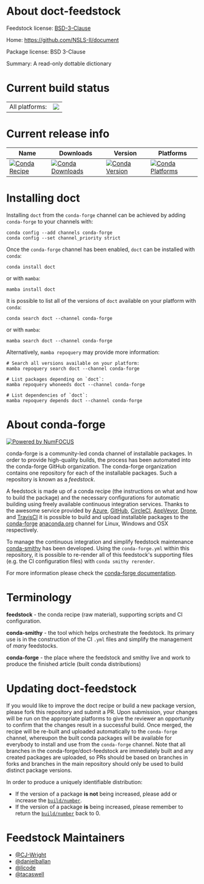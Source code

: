 About doct-feedstock
====================

Feedstock license: [BSD-3-Clause](https://github.com/conda-forge/doct-feedstock/blob/main/LICENSE.txt)

Home: https://github.com/NSLS-II/document

Package license: BSD 3-Clause

Summary: A read-only dottable dictionary

Current build status
====================


<table><tr><td>All platforms:</td>
    <td>
      <a href="https://dev.azure.com/conda-forge/feedstock-builds/_build/latest?definitionId=5237&branchName=main">
        <img src="https://dev.azure.com/conda-forge/feedstock-builds/_apis/build/status/doct-feedstock?branchName=main">
      </a>
    </td>
  </tr>
</table>

Current release info
====================

| Name | Downloads | Version | Platforms |
| --- | --- | --- | --- |
| [![Conda Recipe](https://img.shields.io/badge/recipe-doct-green.svg)](https://anaconda.org/conda-forge/doct) | [![Conda Downloads](https://img.shields.io/conda/dn/conda-forge/doct.svg)](https://anaconda.org/conda-forge/doct) | [![Conda Version](https://img.shields.io/conda/vn/conda-forge/doct.svg)](https://anaconda.org/conda-forge/doct) | [![Conda Platforms](https://img.shields.io/conda/pn/conda-forge/doct.svg)](https://anaconda.org/conda-forge/doct) |

Installing doct
===============

Installing `doct` from the `conda-forge` channel can be achieved by adding `conda-forge` to your channels with:

```
conda config --add channels conda-forge
conda config --set channel_priority strict
```

Once the `conda-forge` channel has been enabled, `doct` can be installed with `conda`:

```
conda install doct
```

or with `mamba`:

```
mamba install doct
```

It is possible to list all of the versions of `doct` available on your platform with `conda`:

```
conda search doct --channel conda-forge
```

or with `mamba`:

```
mamba search doct --channel conda-forge
```

Alternatively, `mamba repoquery` may provide more information:

```
# Search all versions available on your platform:
mamba repoquery search doct --channel conda-forge

# List packages depending on `doct`:
mamba repoquery whoneeds doct --channel conda-forge

# List dependencies of `doct`:
mamba repoquery depends doct --channel conda-forge
```


About conda-forge
=================

[![Powered by
NumFOCUS](https://img.shields.io/badge/powered%20by-NumFOCUS-orange.svg?style=flat&colorA=E1523D&colorB=007D8A)](https://numfocus.org)

conda-forge is a community-led conda channel of installable packages.
In order to provide high-quality builds, the process has been automated into the
conda-forge GitHub organization. The conda-forge organization contains one repository
for each of the installable packages. Such a repository is known as a *feedstock*.

A feedstock is made up of a conda recipe (the instructions on what and how to build
the package) and the necessary configurations for automatic building using freely
available continuous integration services. Thanks to the awesome service provided by
[Azure](https://azure.microsoft.com/en-us/services/devops/), [GitHub](https://github.com/),
[CircleCI](https://circleci.com/), [AppVeyor](https://www.appveyor.com/),
[Drone](https://cloud.drone.io/welcome), and [TravisCI](https://travis-ci.com/)
it is possible to build and upload installable packages to the
[conda-forge](https://anaconda.org/conda-forge) [anaconda.org](https://anaconda.org/)
channel for Linux, Windows and OSX respectively.

To manage the continuous integration and simplify feedstock maintenance
[conda-smithy](https://github.com/conda-forge/conda-smithy) has been developed.
Using the ``conda-forge.yml`` within this repository, it is possible to re-render all of
this feedstock's supporting files (e.g. the CI configuration files) with ``conda smithy rerender``.

For more information please check the [conda-forge documentation](https://conda-forge.org/docs/).

Terminology
===========

**feedstock** - the conda recipe (raw material), supporting scripts and CI configuration.

**conda-smithy** - the tool which helps orchestrate the feedstock.
                   Its primary use is in the construction of the CI ``.yml`` files
                   and simplify the management of *many* feedstocks.

**conda-forge** - the place where the feedstock and smithy live and work to
                  produce the finished article (built conda distributions)


Updating doct-feedstock
=======================

If you would like to improve the doct recipe or build a new
package version, please fork this repository and submit a PR. Upon submission,
your changes will be run on the appropriate platforms to give the reviewer an
opportunity to confirm that the changes result in a successful build. Once
merged, the recipe will be re-built and uploaded automatically to the
`conda-forge` channel, whereupon the built conda packages will be available for
everybody to install and use from the `conda-forge` channel.
Note that all branches in the conda-forge/doct-feedstock are
immediately built and any created packages are uploaded, so PRs should be based
on branches in forks and branches in the main repository should only be used to
build distinct package versions.

In order to produce a uniquely identifiable distribution:
 * If the version of a package **is not** being increased, please add or increase
   the [``build/number``](https://docs.conda.io/projects/conda-build/en/latest/resources/define-metadata.html#build-number-and-string).
 * If the version of a package **is** being increased, please remember to return
   the [``build/number``](https://docs.conda.io/projects/conda-build/en/latest/resources/define-metadata.html#build-number-and-string)
   back to 0.

Feedstock Maintainers
=====================

* [@CJ-Wright](https://github.com/CJ-Wright/)
* [@danielballan](https://github.com/danielballan/)
* [@licode](https://github.com/licode/)
* [@tacaswell](https://github.com/tacaswell/)

